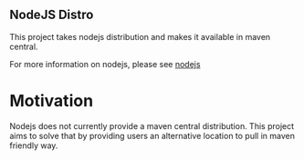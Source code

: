 NodeJS Distro
-------------

This project takes nodejs distribution and makes it available in maven central.

For more information on nodejs, please see [nodejs](https://nodejs.org/en/)

# Motivation #

Nodejs does not currently provide a maven central distribution. This project aims to solve that by providing users an alternative location to pull in maven friendly way.
